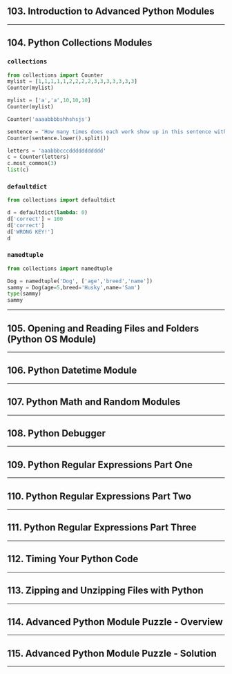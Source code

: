 ## 103. Introduction to Advanced Python Modules

***

## 104. Python Collections Modules

### `collections`

```python
from collections import Counter
mylist = [1,1,1,1,1,2,2,2,2,3,3,3,3,3,3,3]
Counter(mylist)

mylist = ['a','a',10,10,10]
Counter(mylist)

Counter('aaaabbbbshhshsjs')

sentence = "How many times does each work show up in this sentence with a word"
Counter(sentence.lower().split())

letters = 'aaabbbcccddddddddddd'
c = Counter(letters)
c.most_common(3)
list(c)
```

### `defaultdict`

```python
from collections import defaultdict

d = defaultdict(lambda: 0)
d['correct'] = 100
d['correct']
d['WRONG KEY!']
d
```

### `namedtuple`

```python
from collections import namedtuple

Dog = namedtuple('Dog', ['age','breed','name'])
sammy = Dog(age=5,breed='Husky',name='Sam')
type(sammy)
sammy
```

***

## 105. Opening and Reading Files and Folders (Python OS Module)

***

## 106. Python Datetime Module

***

## 107. Python Math and Random Modules

***

## 108. Python Debugger

***

## 109. Python Regular Expressions Part One

***

## 110. Python Regular Expressions Part Two

***

## 111. Python Regular Expressions Part Three

***

## 112. Timing Your Python Code

***

## 113. Zipping and Unzipping Files with Python

***

## 114. Advanced Python Module Puzzle - Overview

***

## 115. Advanced Python Module Puzzle - Solution

***

